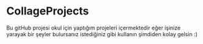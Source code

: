 # CollageProjects
Bu gitHub projesi okul için yaptığım projeleri içermektedir eğer işinize yarayak bir şeyler bulursanız istediğiniz gibi kullanın şimdiden kolay gelsin :)
